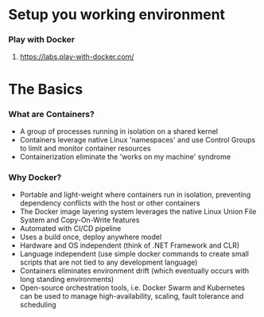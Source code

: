 #  Setup you working environment

### Play with Docker
1. https://labs.play-with-docker.com/

# The Basics

### What are Containers?
- A group of processes running in isolation on a shared kernel
- Containers leverage native Linux 'namespaces' and use Control Groups to limit and monitor container resources
- Containerization eliminate the 'works on my machine' syndrome

### Why Docker?
- Portable and light-weight where containers run in isolation, preventing dependency conflicts with the host or other containers
- The Docker image layering system leverages the native Linux Union File System and Copy-On-Write features
- Automated with CI/CD pipeline
- Uses a build once, deploy anywhere model
- Hardware and OS independent (think of .NET Framework and CLR)
- Language independent (use simple docker commands to create small scripts that are not tied to any development language)
- Containers eliminates environment drift (which eventually occurs with long standing environments)
- Open-source orchestration tools, i.e. Docker Swarm and Kubernetes can be used to manage high-availability, scaling, fault tolerance and scheduling
